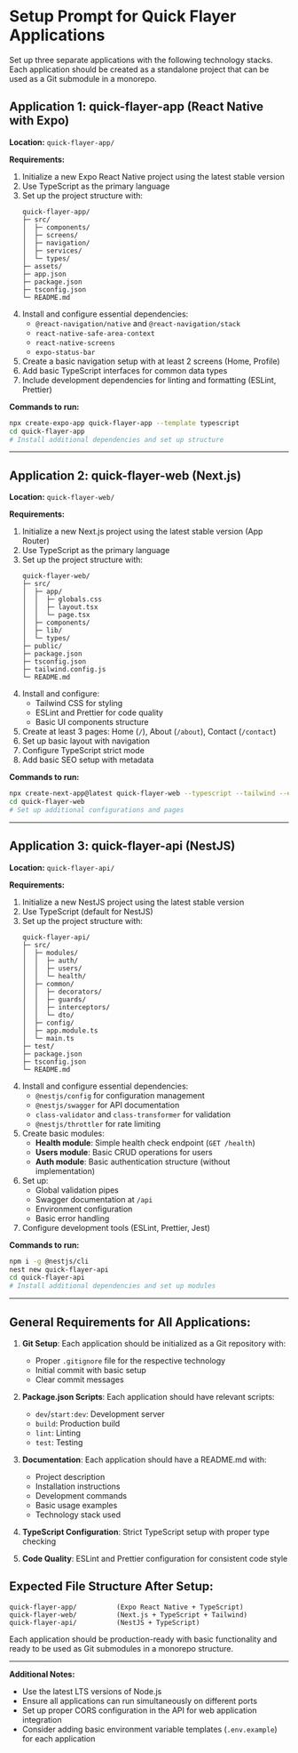 # Setup Prompt for Quick Flayer Applications

Set up three separate applications with the following technology stacks. Each application should be created as a standalone project that can be used as a Git submodule in a monorepo.

## Application 1: quick-flayer-app (React Native with Expo)

**Location:** `quick-flayer-app/`

**Requirements:**
1. Initialize a new Expo React Native project using the latest stable version
2. Use TypeScript as the primary language
3. Set up the project structure with:
   ```
   quick-flayer-app/
   ├─ src/
   │  ├─ components/
   │  ├─ screens/
   │  ├─ navigation/
   │  ├─ services/
   │  └─ types/
   ├─ assets/
   ├─ app.json
   ├─ package.json
   ├─ tsconfig.json
   └─ README.md
   ```
4. Install and configure essential dependencies:
   - `@react-navigation/native` and `@react-navigation/stack`
   - `react-native-safe-area-context`
   - `react-native-screens`
   - `expo-status-bar`
5. Create a basic navigation setup with at least 2 screens (Home, Profile)
6. Add basic TypeScript interfaces for common data types
7. Include development dependencies for linting and formatting (ESLint, Prettier)

**Commands to run:**
```bash
npx create-expo-app quick-flayer-app --template typescript
cd quick-flayer-app
# Install additional dependencies and set up structure
```

---

## Application 2: quick-flayer-web (Next.js)

**Location:** `quick-flayer-web/`

**Requirements:**
1. Initialize a new Next.js project using the latest stable version (App Router)
2. Use TypeScript as the primary language
3. Set up the project structure with:
   ```
   quick-flayer-web/
   ├─ src/
   │  ├─ app/
   │  │  ├─ globals.css
   │  │  ├─ layout.tsx
   │  │  └─ page.tsx
   │  ├─ components/
   │  ├─ lib/
   │  └─ types/
   ├─ public/
   ├─ package.json
   ├─ tsconfig.json
   ├─ tailwind.config.js
   └─ README.md
   ```
4. Install and configure:
   - Tailwind CSS for styling
   - ESLint and Prettier for code quality
   - Basic UI components structure
5. Create at least 3 pages: Home (`/`), About (`/about`), Contact (`/contact`)
6. Set up basic layout with navigation
7. Configure TypeScript strict mode
8. Add basic SEO setup with metadata

**Commands to run:**
```bash
npx create-next-app@latest quick-flayer-web --typescript --tailwind --eslint --app --src-dir
cd quick-flayer-web
# Set up additional configurations and pages
```

---

## Application 3: quick-flayer-api (NestJS)

**Location:** `quick-flayer-api/`

**Requirements:**
1. Initialize a new NestJS project using the latest stable version
2. Use TypeScript (default for NestJS)
3. Set up the project structure with:
   ```
   quick-flayer-api/
   ├─ src/
   │  ├─ modules/
   │  │  ├─ auth/
   │  │  ├─ users/
   │  │  └─ health/
   │  ├─ common/
   │  │  ├─ decorators/
   │  │  ├─ guards/
   │  │  ├─ interceptors/
   │  │  └─ dto/
   │  ├─ config/
   │  ├─ app.module.ts
   │  └─ main.ts
   ├─ test/
   ├─ package.json
   ├─ tsconfig.json
   └─ README.md
   ```
4. Install and configure essential dependencies:
   - `@nestjs/config` for configuration management
   - `@nestjs/swagger` for API documentation
   - `class-validator` and `class-transformer` for validation
   - `@nestjs/throttler` for rate limiting
5. Create basic modules:
   - **Health module**: Simple health check endpoint (`GET /health`)
   - **Users module**: Basic CRUD operations for users
   - **Auth module**: Basic authentication structure (without implementation)
6. Set up:
   - Global validation pipes
   - Swagger documentation at `/api`
   - Environment configuration
   - Basic error handling
7. Configure development tools (ESLint, Prettier, Jest)

**Commands to run:**
```bash
npm i -g @nestjs/cli
nest new quick-flayer-api
cd quick-flayer-api
# Install additional dependencies and set up modules
```

---

## General Requirements for All Applications:

1. **Git Setup**: Each application should be initialized as a Git repository with:
   - Proper `.gitignore` file for the respective technology
   - Initial commit with basic setup
   - Clear commit messages

2. **Package.json Scripts**: Each application should have relevant scripts:
   - `dev`/`start:dev`: Development server
   - `build`: Production build
   - `lint`: Linting
   - `test`: Testing

3. **Documentation**: Each application should have a README.md with:
   - Project description
   - Installation instructions
   - Development commands
   - Basic usage examples
   - Technology stack used

4. **TypeScript Configuration**: Strict TypeScript setup with proper type checking

5. **Code Quality**: ESLint and Prettier configuration for consistent code style

## Expected File Structure After Setup:

```
quick-flayer-app/          (Expo React Native + TypeScript)
quick-flayer-web/          (Next.js + TypeScript + Tailwind)
quick-flayer-api/          (NestJS + TypeScript)
```

Each application should be production-ready with basic functionality and ready to be used as Git submodules in a monorepo structure.

---

**Additional Notes:**
- Use the latest LTS versions of Node.js
- Ensure all applications can run simultaneously on different ports
- Set up proper CORS configuration in the API for web application integration
- Consider adding basic environment variable templates (`.env.example`) for each application